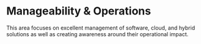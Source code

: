 # Manageability & Operations

This area focuses on excellent management of  software, cloud, and hybrid solutions as well as creating awareness around their operational impact.